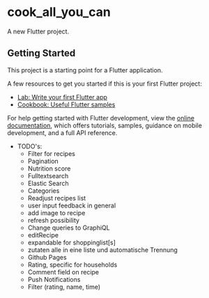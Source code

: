 # cook_all_you_can

A new Flutter project.

## Getting Started

This project is a starting point for a Flutter application.

A few resources to get you started if this is your first Flutter project:

- [Lab: Write your first Flutter app](https://docs.flutter.dev/get-started/codelab)
- [Cookbook: Useful Flutter samples](https://docs.flutter.dev/cookbook)

For help getting started with Flutter development, view the
[online documentation](https://docs.flutter.dev/), which offers tutorials,
samples, guidance on mobile development, and a full API reference.

- TODO's:
    - Filter for recipes
    - Pagination
    - Nutrition score
    - Fulltextsearch
    - Elastic Search
    - Categories
    - Readjust recipes list
    - user input feedback in general
    - add image to recipe
    - refresh possibility
    - Change queries to GraphiQL
    - editRecipe
    - expandable for shoppinglist[s]
    - zutaten alle in eine liste und automatische Trennung
    - Github Pages
    - Rating, specific for households
    - Comment field on recipe
    - Push Notifications
    - Filter (rating, name, time)